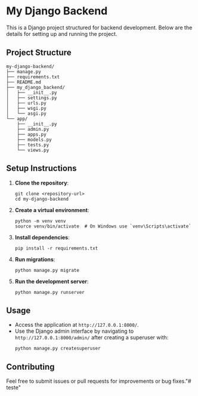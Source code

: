 # My Django Backend

This is a Django project structured for backend development. Below are the details for setting up and running the project.

## Project Structure

```
my-django-backend/
├── manage.py
├── requirements.txt
├── README.md
├── my_django_backend/
│   ├── __init__.py
│   ├── settings.py
│   ├── urls.py
│   ├── wsgi.py
│   └── asgi.py
└── app/
    ├── __init__.py
    ├── admin.py
    ├── apps.py
    ├── models.py
    ├── tests.py
    └── views.py
```

## Setup Instructions

1. **Clone the repository**:
   ```
   git clone <repository-url>
   cd my-django-backend
   ```

2. **Create a virtual environment**:
   ```
   python -m venv venv
   source venv/bin/activate  # On Windows use `venv\Scripts\activate`
   ```

3. **Install dependencies**:
   ```
   pip install -r requirements.txt
   ```

4. **Run migrations**:
   ```
   python manage.py migrate
   ```

5. **Run the development server**:
   ```
   python manage.py runserver
   ```

## Usage

- Access the application at `http://127.0.0.1:8000/`.
- Use the Django admin interface by navigating to `http://127.0.0.1:8000/admin/` after creating a superuser with:
  ```
  python manage.py createsuperuser
  ```

## Contributing

Feel free to submit issues or pull requests for improvements or bug fixes."# teste" 
